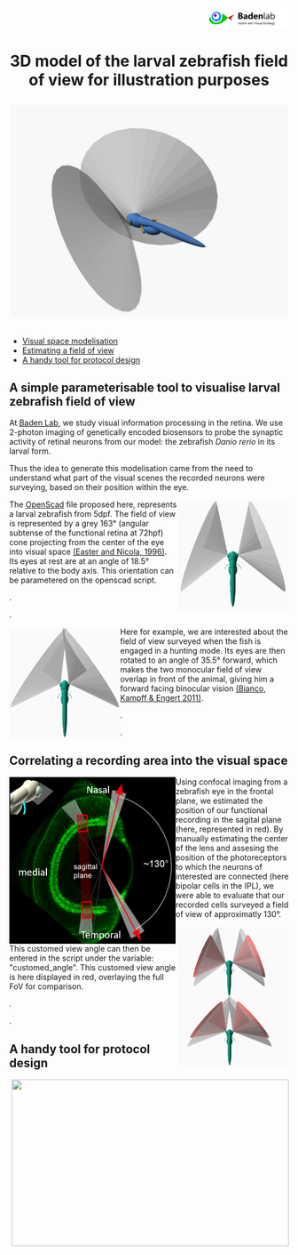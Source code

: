 <p align="right"><img src="https://github.com/BadenLab/Zebrafish-visual-space-model/blob/master/Images/Logo.png" width="150"/>
<h1 align="center">3D model of the larval zebrafish field of view for illustration purposes

<p align="center">
<img src="https://github.com/BadenLab/Zebrafish-visual-space-model/blob/master/Images/Readme%20Cover.png" width="500"/>
</p>
</h1>



- [Visual space modelisation](#a-simple-parameterisable-tool-to-visualise-larval-zebrafish-field-of-view)
- [Estimating a field of view](#correlating-a-recording-area-into-the-visual-space)
- [A handy tool for protocol design](#A-handy-tool-for-protocol-design)




## A simple parameterisable tool to visualise larval zebrafish field of view


At [Baden Lab](https://badenlab.org/), we study visual information processing in the retina. We use 2-photon imaging of genetically encoded biosensors
to probe the synaptic activity of retinal neurons from our model: the zebrafish *Danio rerio* in its larval form.

Thus the idea to generate this modelisation came from the need to understand what part of the visual scenes the recorded neurons were surveying, based on
their position within the eye.


<img align="right" width="200" height="200" src="https://github.com/BadenLab/Zebrafish-visual-space-model/blob/master/Images/Full%20FoV%20at%20rest%20-%20Top%20view.png">


The [OpenScad](http://www.openscad.org/) file proposed here, represents a larval zebrafish from 5dpf. The field of view is represented by a grey 163° (angular subtense of the functional retina at 72hpf)
cone projecting from the center of the eye into visual space [(Easter and Nicola, 1996)](https://github.com/BadenLab/Zebrafish-visual-space-model/blob/master/Paper%20references/Easter%20%26%20Nicola%201996%20-%20The%20development%20of%20vision%20in%20the%20zebrafish.pdf).
Its eyes at rest are at an angle of 18.5° relative to the body axis. This orientation can be parametered on the openscad script.

.

.

<img align="left" width="200" height="200" src="https://github.com/BadenLab/Zebrafish-visual-space-model/blob/master/Images/Full%20FoV%20hunting%20-%20Top%20view.png"/>

Here for example, we are interested about the field of view surveyed when the fish is engaged in a hunting mode.
Its eyes are then rotated to an angle of 35.5° forward, which makes the two monocular field of view overlap in front of the animal, giving him a forward facing binocular vision [(Bianco, Kampff & Engert 2011)](https://github.com/BadenLab/Zebrafish-visual-space-model/blob/master/Paper%20references/Bianco%2C%20Kampff%20%26%20Engert%202011%20-%20Prey%20capture%20behavior%20evoked%20by%20simple%20visual%20stimuli%20in%20larval%20zebrafish.pdf).

.

.

## Correlating a recording area into the visual space

<img align="left" width="300" height="300" src="https://github.com/BadenLab/Zebrafish-visual-space-model/blob/master/Images/Immuno.png">

Using confocal imaging from a zebrafish eye in the frontal plane, we estimated the position of our functional recording in the sagital plane (here, represented in red).
By manually estimating the center of the lens and assesing the position of the photoreceptors to which the neurons of interested are connected (here bipolar cells in the IPL), we were able to evaluate that our recorded cells surveyed a field of view of approximatly 130°.

<img align="right" width="200" height="250" src="https://github.com/BadenLab/Zebrafish-visual-space-model/blob/master/Images/custom%20FoV%20at%20rest%20-%20Top%20view.png">

This customed view angle can then be entered in the script under the variable: "customed_angle".
This customed view angle is here displayed in red, overlaying the full FoV for comparison.

.

.

## A handy tool for protocol design

<img align="right" width="500" height="300" src="https://media.giphy.com/media/yN5kfr0DicbbFIrgcQ/giphy.gif">
